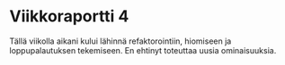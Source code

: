 # Viikkoraportti 4

Tällä viikolla aikani kului lähinnä refaktorointiin, hiomiseen ja loppupalautuksen tekemiseen. En ehtinyt toteuttaa uusia ominaisuuksia.